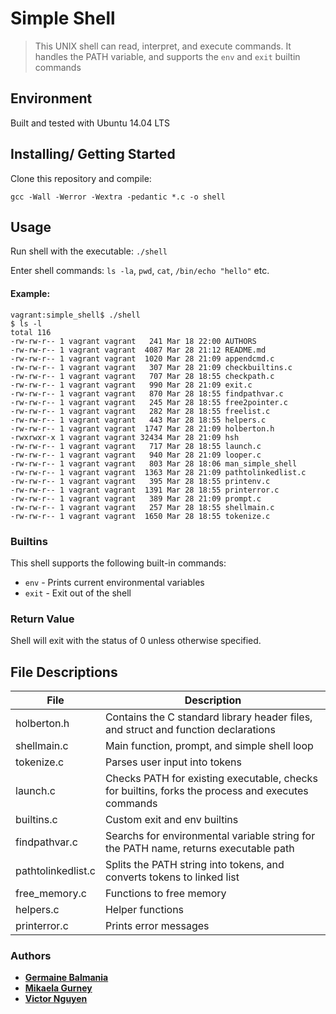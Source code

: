 # Simple Shell

> This UNIX shell can read, interpret, and execute commands. It handles the PATH variable, and supports the `env` and `exit` builtin commands

## Environment
Built and tested with Ubuntu 14.04 LTS

## Installing/ Getting Started
Clone this repository and compile:
```
gcc -Wall -Werror -Wextra -pedantic *.c -o shell
```

## Usage
Run shell with the executable:
```./shell```

Enter shell commands: ```ls -la```, ```pwd```,  ```cat```, ```/bin/echo "hello"``` etc.

#### Example:
```
vagrant:simple_shell$ ./shell
$ ls -l
total 116
-rw-rw-r-- 1 vagrant vagrant   241 Mar 18 22:00 AUTHORS
-rw-rw-r-- 1 vagrant vagrant  4087 Mar 28 21:12 README.md
-rw-rw-r-- 1 vagrant vagrant  1020 Mar 28 21:09 appendcmd.c
-rw-rw-r-- 1 vagrant vagrant   307 Mar 28 21:09 checkbuiltins.c
-rw-rw-r-- 1 vagrant vagrant   707 Mar 28 18:55 checkpath.c
-rw-rw-r-- 1 vagrant vagrant   990 Mar 28 21:09 exit.c
-rw-rw-r-- 1 vagrant vagrant   870 Mar 28 18:55 findpathvar.c
-rw-rw-r-- 1 vagrant vagrant   245 Mar 28 18:55 free2pointer.c
-rw-rw-r-- 1 vagrant vagrant   282 Mar 28 18:55 freelist.c
-rw-rw-r-- 1 vagrant vagrant   443 Mar 28 18:55 helpers.c
-rw-rw-r-- 1 vagrant vagrant  1747 Mar 28 21:09 holberton.h
-rwxrwxr-x 1 vagrant vagrant 32434 Mar 28 21:09 hsh
-rw-rw-r-- 1 vagrant vagrant   717 Mar 28 18:55 launch.c
-rw-rw-r-- 1 vagrant vagrant   940 Mar 28 21:09 looper.c
-rw-rw-r-- 1 vagrant vagrant   803 Mar 28 18:06 man_simple_shell
-rw-rw-r-- 1 vagrant vagrant  1363 Mar 28 21:09 pathtolinkedlist.c
-rw-rw-r-- 1 vagrant vagrant   395 Mar 28 18:55 printenv.c
-rw-rw-r-- 1 vagrant vagrant  1391 Mar 28 18:55 printerror.c
-rw-rw-r-- 1 vagrant vagrant   389 Mar 28 21:09 prompt.c
-rw-rw-r-- 1 vagrant vagrant   257 Mar 28 18:55 shellmain.c
-rw-rw-r-- 1 vagrant vagrant  1650 Mar 28 18:55 tokenize.c
```
### Builtins
This shell supports the following built-in commands:
+ ```env``` - Prints current environmental variables
+ ```exit``` - Exit out of the shell

### Return Value
Shell will exit with the status of 0 unless otherwise specified.

## File Descriptions

|  **File**  |   **Description**   |
| ------------ | --------------------- |
| holberton.h | Contains the C standard library header files, and struct and function declarations |
| shellmain.c | Main function, prompt, and simple shell loop |
| tokenize.c | Parses user input into tokens |
| launch.c | Checks PATH for existing executable, checks for builtins, forks the process and executes commands |
| builtins.c | Custom exit and env builtins |
| findpathvar.c | Searchs for environmental variable string for the PATH name, returns executable path |
| pathtolinkedlist.c | Splits the PATH string into tokens, and converts tokens to linked list |
| free_memory.c | Functions to free memory |
| helpers.c | Helper functions |
| printerror.c | Prints error messages |




### Authors
* [**Germaine Balmania**](https://github.com/guccigerm)
* [**Mikaela Gurney**](https://github.com/Mikaelia)
* [**Victor Nguyen**](https://github.com/vmdn23)
